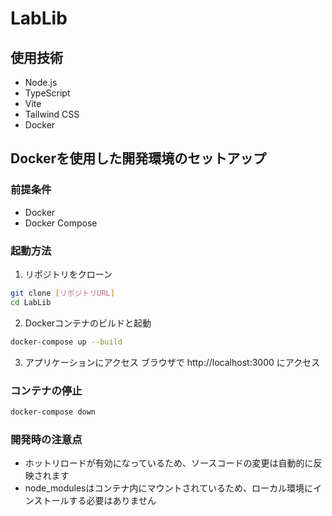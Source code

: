 # LabLib

## 使用技術
- Node.js
- TypeScript
- Vite
- Tailwind CSS
- Docker

## Dockerを使用した開発環境のセットアップ

### 前提条件
- Docker
- Docker Compose

### 起動方法
1. リポジトリをクローン
```bash
git clone [リポジトリURL]
cd LabLib
```

2. Dockerコンテナのビルドと起動
```bash
docker-compose up --build
```

3. アプリケーションにアクセス
ブラウザで http://localhost:3000 にアクセス

### コンテナの停止
```bash
docker-compose down
```

### 開発時の注意点
- ホットリロードが有効になっているため、ソースコードの変更は自動的に反映されます
- node_modulesはコンテナ内にマウントされているため、ローカル環境にインストールする必要はありません 